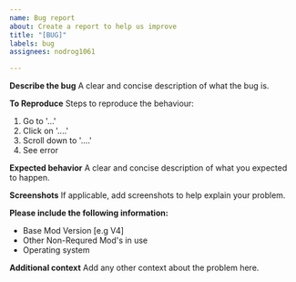 ```yaml
---
name: Bug report
about: Create a report to help us improve
title: "[BUG]"
labels: bug
assignees: nodrog1061

---
```


**Describe the bug**
A clear and concise description of what the bug is.

**To Reproduce**
Steps to reproduce the behaviour:
1. Go to '...'
2. Click on '....'
3. Scroll down to '....'
4. See error

**Expected behavior**
A clear and concise description of what you expected to happen.

**Screenshots**
If applicable, add screenshots to help explain your problem.

**Please include the following information:**
 - Base Mod Version [e.g V4]
 - Other Non-Requred Mod's in use 
 - Operating system 

**Additional context**
Add any other context about the problem here.
